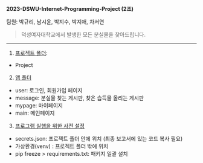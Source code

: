 **2023-DSWU-Internet-Programming-Project (2조)**

팀원: 박규리, 남시윤, 박지수, 박지애, 차서연


>덕성여자대학교에서 발생한 모든 분실물을 찾아드립니다.


---

1. <u>프로젝트 폴더</u>: 
- Project

2. <u>앱 폴더</u>
- user: 로그인, 회원가입 페이지
- message: 분실물 찾는 게시판, 찾은 습득물 올리는 게시판 
- mypage: 마이페이지
- main: 메인페이지

3. <u>프로그램 실행을 위한 사전 설정</u>
- secrets.json: 프로젝트 폴더 안에 위치 (최종 보고서에 있는 코드 복사 필요)
- 가상환경(venv) : 프로젝트 폴더 밖에 위치
- pip freeze > requirements.txt: 패키지 일괄 설치
